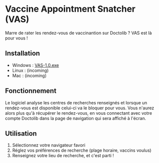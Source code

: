 # Vaccine Appointment Snatcher (VAS)

Marre de rater les rendez-vous de vaccinantion sur Doctolib ? VAS est là pour vous !

## Installation

- Windows : [VAS-1.0.exe](https://github.com/Fikzy/VAS/releases/download/release-1.0/VAS-1.0.exe)
- Linux : (incoming)
- Mac : (incoming)

## Fonctionnement

Le logiciel analyse les centres de recherches renseignés et lorsque un rendez-vous est disponible celui-ci va le bloquer
pour vous. Vous n'aurez alors plus qu'à récupérer le rendez-vous, en vous connectant avec votre compte Doctolib dans la
page de navigation qui sera affiché à l'écran.

## Utilisation

1. Sélectionnez votre navigateur favori
2. Réglez vos préférences de recherche (plage horaire, vaccins voulus)
3. Renseignez votre lieu de recherche, et c'est parti !
